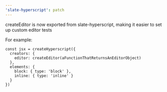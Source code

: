 ```yaml
---
'slate-hyperscript': patch
---
```


createEditor is now exported from slate-hyperscript, making it easier to set up custom editor tests

For example:
```
const jsx = createHyperscript({
  creators: {
    editor: createEditor(aFunctionThatReturnsAnEditorObject)
  },
  elements: {
    block: { type: 'block' },
    inline: { type: 'inline' }
  }
})
```
